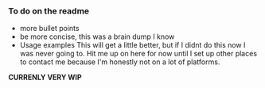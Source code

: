 ### To do on the readme 
- more bullet points
- be more concise, this was a brain dump I know
- Usage examples
This will get a little better, but if I didnt do this now I was never going to. Hit me up on here for now until I set up other places to contact me because I'm honestly not on a lot of platforms. 

__CURRENLY VERY WIP__

